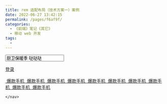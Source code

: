 ```yaml
---
title: rem 适配布局（技术方案一）案例
date: 2022-06-27 13:42:15
permalink: /pages/f6af9f/
categories:
  - 《前端》笔记《其它》
  - 移动 web 开发
tags:
  - 
---
```

<!DOCTYPE html>
<html lang="en">

<head>
    <meta charset="UTF-8">
    <meta name="viewport" content="width=device-width, initial-scale=1.0, maximum-scale=1.0, user-scalable=0" />
    <meta http-equiv="X-UA-Compatible" content="ie=edge">
    <link rel="stylesheet" href="sucai/11/css/normalize.css">
    <link rel="stylesheet" href="sucai/11/css/common1.css">
    <link rel="stylesheet" href="sucai/11/css/index.css">
    <title>Document</title>
</head>

<body>
    <!-- 顶部搜索框 -->
    <div class="search-content">
        <a href="#" class="classify"></a>
        <div class="search">
            <form action="">
                <input type="search" value="厨卫保暖季 哒哒哒">
            </form>
        </div>
        <a href="#" class="login">登录</a>
    </div>
    <!-- banner部分 -->
    <div class="banner">
        <img src="sucai/11/upload/banner.gif" alt="">
    </div>
    <!-- 广告部分 -->
    <div class="ad">
        <a href="#"><img src="sucai/11/upload/ad1.gif" alt=""></a>
        <a href="#"><img src="sucai/11/upload/ad2.gif" alt=""></a>
        <a href="#"><img src="sucai/11/upload/ad3.gif" alt=""></a>
    </div>
    <!-- nav模块 -->
    <nav>
        <a href="#">
            <img src="sucai/11/upload/nav1.png" alt="">
            <span>爆款手机</span>
        </a>
        <a href="#">
            <img src="sucai/11/upload/nav1.png" alt="">
            <span>爆款手机</span>
        </a>
        <a href="#">
            <img src="sucai/11/upload/nav1.png" alt="">
            <span>爆款手机</span>
        </a>
        <a href="#">
            <img src="sucai/11/upload/nav1.png" alt="">
            <span>爆款手机</span>
        </a>
        <a href="#">
            <img src="sucai/11/upload/nav1.png" alt="">
            <span>爆款手机</span>
        </a>
        <a href="#">
            <img src="sucai/11/upload/nav1.png" alt="">
            <span>爆款手机</span>
        </a>
        <a href="#">
            <img src="sucai/11/upload/nav1.png" alt="">
            <span>爆款手机</span>
        </a>
        <a href="#">
            <img src="sucai/11/upload/nav1.png" alt="">
            <span>爆款手机</span>
        </a>
        <a href="#">
            <img src="sucai/11/upload/nav1.png" alt="">
            <span>爆款手机</span>
        </a>
        <a href="#">
            <img src="sucai/11/upload/nav1.png" alt="">
            <span>爆款手机</span>
        </a>

    </nav>
</body>

</html>